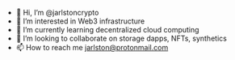 - 👋 Hi, I’m @jarlstoncrypto
- 👀 I’m interested in Web3 infrastructure
- 🌱 I’m currently learning decentralized cloud computing
- 💞️ I’m looking to collaborate on storage dapps, NFTs, synthetics
- 📫 How to reach me jarlston@protonmail.com

<!---
jarlstoncrypto/jarlstoncrypto is a ✨ special ✨ repository because its `README.md` (this file) appears on your GitHub profile.
You can click the Preview link to take a look at your changes.
--->
